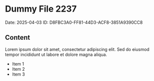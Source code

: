 # Dummy File 2237

Date: 2025-04-03
ID: D8FBC3A0-FF81-44D3-ACF8-3851A9390CC8

## Content

Lorem ipsum dolor sit amet, consectetur adipiscing elit.
Sed do eiusmod tempor incididunt ut labore et dolore magna aliqua.

* Item 1
* Item 2
* Item 3
